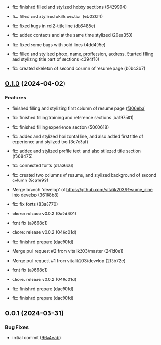 

* fix: finished filled and stylized hobby sections (6429994)

* fix: filled and stylized skills section (eb026f4)

* fix: fixed bugs in col2-title line (db6485e)

* fix: added contacts and at the same time stylized (20ea350)

* fix: fixed some bugs with bold lines (4dd405e)

* fix: filled and stylized photo, name, proffession, address. Started filling and stylizing title part of sections (c394f10)

* fix: created skeleton of second column of resume page (b0bc3b7)

## [0.1.0](https://github.com/nick-devs/001-add-a-changelog-to-any-project/compare/0.0.7...0.1.0) (2024-04-02)


### Features

* finished filling and stylizing first column of resume page ([f306eba](https://github.com/nick-devs/001-add-a-changelog-to-any-project/commit/f306ebab616d0900d773eaee6d1ba6b14b17d8f0))

* fix: finished filling training and reference sections (ba197501)

* fix: finished filling experience section (5000618)

* fix: added and stylized horizontal line, and also added first title of experience and stylized too (3c7c3af)

* fix: added and stylized profile text, and also stilezed title section (f668475)
* fix: connected fonts (d1a36c6)

* fix: created two columns of resume, and stylized background of second column (9ca1e93)

* Merge branch 'develop' of https://github.com/vitalik203/Resume_nine into develop (36188b8)
* fix: fix fonts (83a8770)
* chore: release v0.0.2 (9a9d491)
* font fix (a9668c1)
* chore: release v0.0.2 (046c01d)
* fix: finished prepare (dac90fd)
* Merge pull request #2 from vitalik203/master (241d0e1)
* Merge pull request #1 from vitalik203/develop (2f3b72e)

* font fix (a9668c1)
* chore: release v0.0.2 (046c01d)
* fix: finished prepare (dac90fd)

* fix: finished prepare (dac90fd)

## 0.0.1 (2024-03-31)


### Bug Fixes

* initial commit ([96a4eab](https://github.com/nick-devs/001-add-a-changelog-to-any-project/commit/96a4eab5a88e7950319ad7d1f2d9e9f199de49c2))
